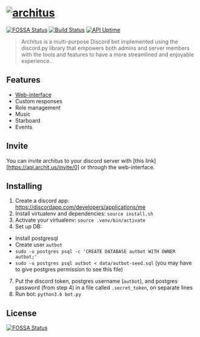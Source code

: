 # [![architus](https://i.imgur.com/qfPmMBW.png)](https://archit.us)

[![FOSSA Status](https://app.fossa.com/api/projects/git%2Bgithub.com%2Farchitus%2Farchitus.svg?type=shield)](https://app.fossa.com/projects/git%2Bgithub.com%2Farchitus%2Farchitus?ref=badge_shield) [![Build Status](https://travis-ci.org/architus/architus.svg?branch=develop)](https://travis-ci.org/architus/archit.us) [![API Uptime](https://img.shields.io/uptimerobot/ratio/7/m782992399-3443671051db8aeaecfe7434.svg?label=API%20uptime)](https://status.archit.us/)

> Architus is a multi-purpose Discord bot implemented using the discord.py library that empowers both admins and server members with the tools and features to have a more streamlined and enjoyable experience.

## Features

* [Web-interface](https://archit.us/app)
* Custom responses
* Role management
* Music
* Starboard
* Events

## Invite

You can invite architus to your discord server with [this link][https://api.archit.us/invite/0] or through the web-interface.

## Installing

1. Create a discord app: https://discordapp.com/developers/applications/me 
3. Install virtualenv and dependencies: `source install.sh`
4. Activate your virtualenv: `source .venv/bin/activate`
5. Set up DB:
* Install postgresql
* Create user `autbot`
*  `sudo -u postgres psql -c 'CREATE DATABASE autbot WITH OWNER autbot;'`
*  `sudo -u postgres psql autbot < data/autbot-seed.sql` (you may have to give postgres permission to see this file)
7. Put the discord token, postgres username (`autbot`), and postgres password (from step 4) in a file called `.secret_token`, on separate lines
8. Run bot: `python3.6 bot.py`

## License
[![FOSSA Status](https://app.fossa.io/api/projects/git%2Bgithub.com%2Farchitus%2Farchitus.svg?type=large)](https://app.fossa.io/projects/git%2Bgithub.com%2Farchitus%2Farchitus?ref=badge_large)
